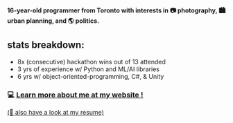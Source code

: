 **16-year-old programmer from Toronto with interests in 📷 photography, 🏙️ urban planning, and 🌎 politics.**
## stats breakdown:
- 8x (consecutive) hackathon wins out of 13 attended
- 3 yrs of experience w/ Python and ML/AI libraries
- 6 yrs w/ object-oriented-programming, C#, & Unity
  
### 💻 [Learn more about me at my website !](https://andrewd.ai/)
[(📄 also have a look at my resume)](https://andrewd.ai/Andrew_Dai_Resume.pdf)
